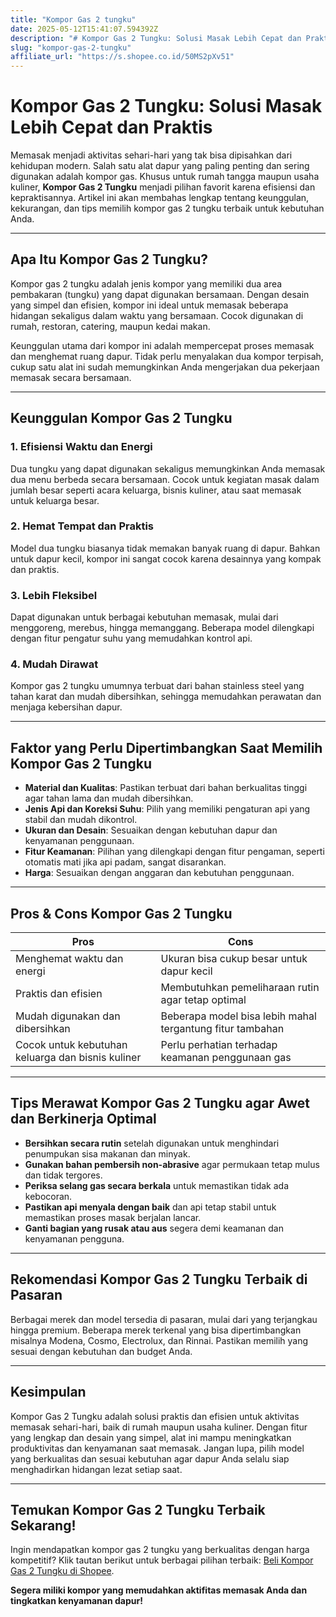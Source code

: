 ```yaml
---
title: "Kompor Gas 2 tungku"
date: 2025-05-12T15:41:07.594392Z
description: "# Kompor Gas 2 Tungku: Solusi Masak Lebih Cepat dan Praktis..."
slug: "kompor-gas-2-tungku"
affiliate_url: "https://s.shopee.co.id/50MS2pXv51"
---
```

# Kompor Gas 2 Tungku: Solusi Masak Lebih Cepat dan Praktis

Memasak menjadi aktivitas sehari-hari yang tak bisa dipisahkan dari kehidupan modern. Salah satu alat dapur yang paling penting dan sering digunakan adalah kompor gas. Khusus untuk rumah tangga maupun usaha kuliner, **Kompor Gas 2 Tungku** menjadi pilihan favorit karena efisiensi dan kepraktisannya. Artikel ini akan membahas lengkap tentang keunggulan, kekurangan, dan tips memilih kompor gas 2 tungku terbaik untuk kebutuhan Anda.

---

## Apa Itu Kompor Gas 2 Tungku?

Kompor gas 2 tungku adalah jenis kompor yang memiliki dua area pembakaran (tungku) yang dapat digunakan bersamaan. Dengan desain yang simpel dan efisien, kompor ini ideal untuk memasak beberapa hidangan sekaligus dalam waktu yang bersamaan. Cocok digunakan di rumah, restoran, catering, maupun kedai makan. 

Keunggulan utama dari kompor ini adalah mempercepat proses memasak dan menghemat ruang dapur. Tidak perlu menyalakan dua kompor terpisah, cukup satu alat ini sudah memungkinkan Anda mengerjakan dua pekerjaan memasak secara bersamaan.

---

## Keunggulan Kompor Gas 2 Tungku

### 1. Efisiensi Waktu dan Energi
Dua tungku yang dapat digunakan sekaligus memungkinkan Anda memasak dua menu berbeda secara bersamaan. Cocok untuk kegiatan masak dalam jumlah besar seperti acara keluarga, bisnis kuliner, atau saat memasak untuk keluarga besar.

### 2. Hemat Tempat dan Praktis
Model dua tungku biasanya tidak memakan banyak ruang di dapur. Bahkan untuk dapur kecil, kompor ini sangat cocok karena desainnya yang kompak dan praktis.

### 3. Lebih Fleksibel
Dapat digunakan untuk berbagai kebutuhan memasak, mulai dari menggoreng, merebus, hingga memanggang. Beberapa model dilengkapi dengan fitur pengatur suhu yang memudahkan kontrol api.

### 4. Mudah Dirawat
Kompor gas 2 tungku umumnya terbuat dari bahan stainless steel yang tahan karat dan mudah dibersihkan, sehingga memudahkan perawatan dan menjaga kebersihan dapur.

---

## Faktor yang Perlu Dipertimbangkan Saat Memilih Kompor Gas 2 Tungku

- **Material dan Kualitas**: Pastikan terbuat dari bahan berkualitas tinggi agar tahan lama dan mudah dibersihkan.
- **Jenis Api dan Koreksi Suhu**: Pilih yang memiliki pengaturan api yang stabil dan mudah dikontrol.
- **Ukuran dan Desain**: Sesuaikan dengan kebutuhan dapur dan kenyamanan penggunaan.
- **Fitur Keamanan**: Pilihan yang dilengkapi dengan fitur pengaman, seperti otomatis mati jika api padam, sangat disarankan.
- **Harga**: Sesuaikan dengan anggaran dan kebutuhan penggunaan.

---

## Pros & Cons Kompor Gas 2 Tungku

| **Pros** | **Cons** |
| --- | --- |
| Menghemat waktu dan energi | Ukuran bisa cukup besar untuk dapur kecil |
| Praktis dan efisien | Membutuhkan pemeliharaan rutin agar tetap optimal |
| Mudah digunakan dan dibersihkan | Beberapa model bisa lebih mahal tergantung fitur tambahan |
| Cocok untuk kebutuhan keluarga dan bisnis kuliner | Perlu perhatian terhadap keamanan penggunaan gas |

---

## Tips Merawat Kompor Gas 2 Tungku agar Awet dan Berkinerja Optimal

- **Bersihkan secara rutin** setelah digunakan untuk menghindari penumpukan sisa makanan dan minyak.
- **Gunakan bahan pembersih non-abrasive** agar permukaan tetap mulus dan tidak tergores.
- **Periksa selang gas secara berkala** untuk memastikan tidak ada kebocoran.
- **Pastikan api menyala dengan baik** dan api tetap stabil untuk memastikan proses masak berjalan lancar.
- **Ganti bagian yang rusak atau aus** segera demi keamanan dan kenyamanan pengguna.

---

## Rekomendasi Kompor Gas 2 Tungku Terbaik di Pasaran

Berbagai merek dan model tersedia di pasaran, mulai dari yang terjangkau hingga premium. Beberapa merek terkenal yang bisa dipertimbangkan misalnya Modena, Cosmo, Electrolux, dan Rinnai. Pastikan memilih yang sesuai dengan kebutuhan dan budget Anda.

---

## Kesimpulan

Kompor Gas 2 Tungku adalah solusi praktis dan efisien untuk aktivitas memasak sehari-hari, baik di rumah maupun usaha kuliner. Dengan fitur yang lengkap dan desain yang simpel, alat ini mampu meningkatkan produktivitas dan kenyamanan saat memasak. Jangan lupa, pilih model yang berkualitas dan sesuai kebutuhan agar dapur Anda selalu siap menghadirkan hidangan lezat setiap saat.

---

## Temukan Kompor Gas 2 Tungku Terbaik Sekarang!

Ingin mendapatkan kompor gas 2 tungku yang berkualitas dengan harga kompetitif? Klik tautan berikut untuk berbagai pilihan terbaik: [Beli Kompor Gas 2 Tungku di Shopee](https://s.shopee.co.id/50MS2pXv51).

**Segera miliki kompor yang memudahkan aktifitas memasak Anda dan tingkatkan kenyamanan dapur!**